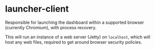 # launcher-client
Responsible for launching the dashboard within a supported browser (currently Chromium), with process recovery.

This will run an instance of a web server (Jetty) on `localhost`, which will host any web files, required to get around
browser security policies.
